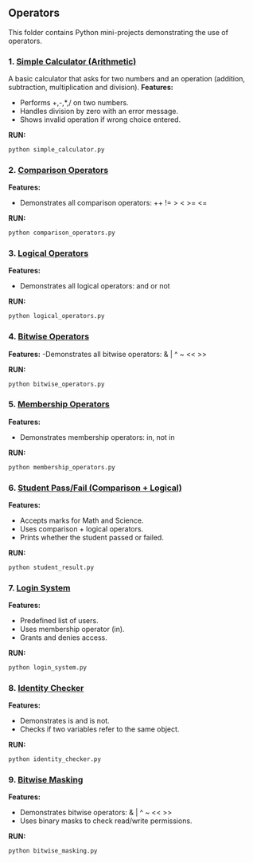 ## Operators 

This folder contains Python mini-projects demonstrating the use of operators.

### 1. [Simple Calculator (Arithmetic)](simple_calculator.py)
A basic calculator that asks for two numbers and an operation (addition, subtraction, multiplication and division).
**Features:**
- Performs +,-,*,/ on two numbers.
- Handles division by zero with an error message.
- Shows invalid operation if wrong choice entered.

**RUN:**
```bash
python simple_calculator.py
```

### 2. [Comparison Operators](comparison_operators.py)
**Features:**
- Demonstrates all comparison operators: ++ != > < >= <=

**RUN:**
```bash
python comparison_operators.py
```
### 3. [Logical Operators](logical_operators.py)
**Features:**
- Demonstrates all logical operators: and or not

**RUN:**
```bash
python logical_operators.py
```
### 4. [Bitwise Operators](bitwise_operators.py)
**Features:**
-Demonstrates all bitwise operators: & | ^ ~ << >>

**RUN:**
```bash
python bitwise_operators.py
```

### 5. [Membership Operators](membership_operators.py)
**Features:**
- Demonstrates membership operators: in, not in

**RUN:**
```bash
python membership_operators.py
```

### 6. [Student Pass/Fail (Comparison + Logical)](student_result.py)

**Features:**
- Accepts marks for Math and Science.
- Uses comparison + logical operators.
- Prints whether the student passed or failed.

**RUN:**
```bash
python student_result.py
```

### 7. [Login System](login_system.py)
**Features:**
- Predefined list of users.
- Uses membership operator (in).
- Grants and denies access.

**RUN:**
```bash
python login_system.py
```

### 8. [Identity Checker](identity_checker.py)
**Features:**
- Demonstrates is and is not.
- Checks if two variables refer to the same object.

**RUN:**
```bash
python identity_checker.py
```

### 9. [Bitwise Masking](bitwise_masking.py)
**Features:**
- Demonstrates bitwise operators: & | ^ ~ << >>
- Uses binary masks to check read/write permissions.

**RUN:**
```bash
python bitwise_masking.py
```

